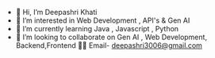 - 👋 Hi, I’m Deepashri Khati
- 👀 I’m interested in Web Development , API's  & Gen AI
- 🌱 I’m currently learning Java , Javascript , Python
- 💞️ I’m looking to collaborate on Gen AI , Web Development, Backend,Frontend
🤝🏻 Email- deepashri3006@gmail.com


<!---
deepashri30/deepashri30 is a ✨ special ✨ repository because its `README.md` (this file) appears on your GitHub profile.
You can click the Preview link to take a look at your changes.
--->
